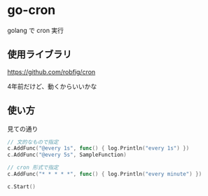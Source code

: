# go-cron
golang で cron 実行

## 使用ライブラリ

https://github.com/robfig/cron

4年前だけど、動くからいいかな

## 使い方
見ての通り

```go
// 文的なもので指定
c.AddFunc("@every 1s", func() { log.Println("every 1s") })
c.AddFunc("@every 5s", SampleFunction)

// cron 形式で指定
c.AddFunc("* * * * *", func() { log.Println("every minute") })

c.Start()
```